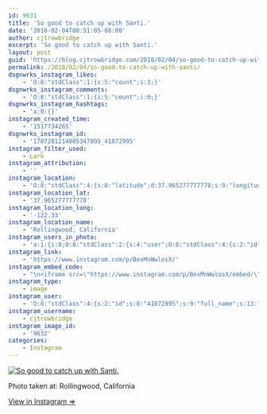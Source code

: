 ```yaml
---
id: 9631
title: 'So good to catch up with Santi.'
date: '2018-02-04T00:51:05-08:00'
author: cjtrowbridge
excerpt: 'So good to catch up with Santi.'
layout: post
guid: 'https://blog.cjtrowbridge.com/2018/02/04/so-good-to-catch-up-with-santi/'
permalink: /2018/02/04/so-good-to-catch-up-with-santi/
dsgnwrks_instagram_likes:
    - 'O:8:"stdClass":1:{s:5:"count";i:3;}'
dsgnwrks_instagram_comments:
    - 'O:8:"stdClass":1:{s:5:"count";i:0;}'
dsgnwrks_instagram_hashtags:
    - 'a:0:{}'
instagram_created_time:
    - '1517734265'
dsgnwrks_instagram_id:
    - '1707201214805347095_41872995'
instagram_filter_used:
    - Lark
instagram_attribution:
    - ''
instagram_location:
    - 'O:8:"stdClass":4:{s:8:"latitude";d:37.965277777778;s:9:"longitude";d:-122.33;s:4:"name";s:23:"Rollingwood, California";s:2:"id";i:59020911;}'
instagram_location_lat:
    - '37.965277777778'
instagram_location_long:
    - '-122.33'
instagram_location_name:
    - 'Rollingwood, California'
instagram_users_in_photo:
    - 'a:1:{i:0;O:8:"stdClass":2:{s:4:"user";O:8:"stdClass":4:{s:2:"id";s:8:"16203052";s:9:"full_name";s:1:"M";s:15:"profile_picture";s:151:"https://scontent.cdninstagram.com/vp/5fda3c07c158e6e3385c2204e5e32929/5B10BFF1/t51.2885-19/s150x150/26866364_1950771201840058_5820212768103464960_n.jpg";s:8:"username";s:7:"sematic";}s:8:"position";O:8:"stdClass":2:{s:1:"x";d:0.14097223;s:1:"y";d:0.60128486;}}}'
instagram_link:
    - 'https://www.instagram.com/p/BexMnWwlosX/'
instagram_embed_code:
    - "\n<iframe src=\"https://www.instagram.com/p/BexMnWwlosX/embed/\" width=\"612\" height=\"710\" frameborder=\"0\" scrolling=\"no\" allowtransparency=\"true\" class=\"insta-image-embed\"></iframe>\n"
instagram_type:
    - image
instagram_user:
    - 'O:8:"stdClass":4:{s:2:"id";s:8:"41872995";s:9:"full_name";s:13:"CJ Trowbridge";s:15:"profile_picture";s:141:"https://scontent.cdninstagram.com/vp/de69b7330c0c25c050ecfa136eea9cfb/5B1A851C/t51.2885-19/s150x150/13724650_1188772791164794_142557231_a.jpg";s:8:"username";s:12:"cjtrowbridge";}'
instagram_username:
    - cjtrowbridge
instagram_image_id:
    - '9632'
categories:
    - Instagram
---
```


[![So good to catch up with Santi.](https://blog.cjtrowbridge.com/wp-content/uploads/2018/02/1517734265-1-1.jpg)](https://www.instagram.com/p/BexMnWwlosX/)

Photo taken at: Rollingwood, California

[View in Instagram ⇒](https://www.instagram.com/p/BexMnWwlosX/)